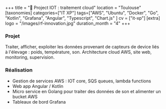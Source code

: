 +++
title = "🐝 Project IOT : traitement cloud"
location = "Toulouse"
[taxonomies]
categories=["IT XP"]
tags=["AWS", "Ubuntu", "Docker", "Go", "Kotlin", "Grafana", "Angular", "Typescript", "Chart.js" ]
cv = ["it-xp"]
[extra]
logo = "/images/rf-innovation.jpg"
duration_month = "4"
+++

### Projet

Traiter, afficher, exploiter les données provenant de capteurs de device liés à l'élevage : poids, température, son. Architecture cloud AWS, site web, monitoring, supervision.

<!-- more -->

### Réalisation

- Gestion de services AWS : IOT core, SQS queues, lambda functions
- Web app Angular / Kotlin
- Micro service en Golang pour traiter des données de son et alimenter un bucket AWS
- Tableaux de bord Grafana
